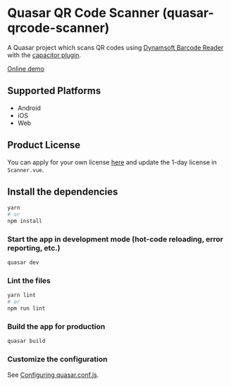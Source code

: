 # Quasar QR Code Scanner (quasar-qrcode-scanner)

A Quasar project which scans QR codes using [Dynamsoft Barcode Reader](https://www.dynamsoft.com/barcode-reader/overview/) with the [capacitor plugin](https://www.npmjs.com/package/capacitor-plugin-dynamsoft-barcode-reader).

[Online demo](https://tiny-haupia-869a3e.netlify.app/)

## Supported Platforms

* Android
* iOS
* Web

## Product License

You can apply for your own license [here](https://www.dynamsoft.com/customer/license/trialLicense/?product=dbr) and update the 1-day license in `Scanner.vue`.

## Install the dependencies
```bash
yarn
# or
npm install
```

### Start the app in development mode (hot-code reloading, error reporting, etc.)
```bash
quasar dev
```


### Lint the files
```bash
yarn lint
# or
npm run lint
```

### Build the app for production
```bash
quasar build
```

### Customize the configuration
See [Configuring quasar.conf.js](https://v1.quasar.dev/quasar-cli/quasar-conf-js).
